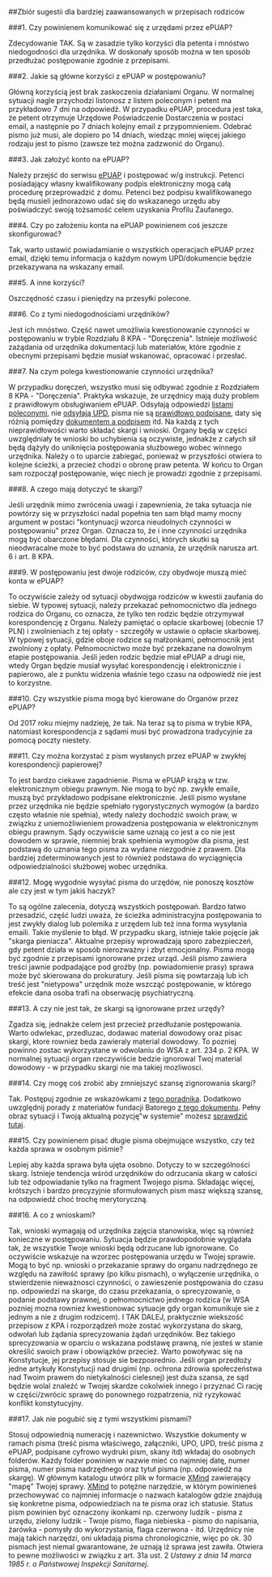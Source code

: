 ##Zbiór sugestii dla bardziej zaawansowanych w przepisach rodziców

###1. Czy powinienem komunikować się z urzędami przez ePUAP?

Zdecydowanie TAK. Są w zasadzie tylko korzyści dla petenta i mnóstwo niedogodności dla urzędnika. W doskonały sposób można w ten sposób przedłużać postępowanie zgodnie z przepisami.

###2. Jakie są główne korzyści z ePUAP w postępowaniu?

Główną korzyścią jest brak zaskoczenia działaniami Organu. W normalnej sytuacji nagle przychodzi listonosz z listem poleconym i petent ma przykładowo 7 dni na odpowiedź. W przypadku ePUAP, procedura jest taka, że petent otrzymuje Urzędowe Poświadczenie Dostarczenia w postaci email, a następnie po 7 dniach kolejny email z przypomnieniem. Odebrać pismo już musi, ale dopiero po 14 dniach, wiedząc mniej więcej jakiego rodzaju jest to pismo (zawsze też można zadzwonić do Organu).

###3. Jak założyć konto na ePUAP?

Należy przejść do serwisu [ePUAP](http://epuap.gov.pl) i postępować w/g instrukcji. Petenci posiadający własny kwalifikowany podpis elektroniczny mogą całą procedurę przeprowadzić z domu. Petenci bez podpisu kwalifikowanego będą musieli jednorazowo udać się do wskazanego urzędu aby poświadczyć swoją tożsamość celem uzyskania Profilu Zaufanego.

###4. Czy po założeniu konta na ePUAP powinienem coś jeszcze skonfigurować?

Tak, warto ustawić powiadamianie o wszystkich operacjach ePUAP przez email, dzięki temu informacja o każdym nowym UPD/dokumencie będzie przekazywana na wskazany email.

###5. A inne korzyści?

Oszczędność czasu i pieniędzy na przesyłki polecone.

###6. Co z tymi niedogodnościami urzędników?

Jest ich mnóstwo. Część nawet umożliwia kwestionowanie czynności w postępowaniu w trybie Rozdziału 8 KPA -  "Doręczenia". Istnieje możliwość zażądania od urzędnika dokumentacji lub materiałów, które zgodnie z obecnymi przepisami będzie musiał wskanować, opracować i przesłać.

###7. Na czym polega kwestionowanie czynności urzędnika?

W przypadku doręczeń, wszystko musi się odbywać zgodnie z Rozdziałem 8 KPA -  "Doręczenia".
Praktyka wskazuje, że urzędnicy mają duży problem z prawidłowym obsługiwaniem ePUAP. Odsyłają odpowiedzi 
[listami poleconymi](https://github.com/szanitani/szczepienia/blob/master/Sciezki%20alternatywne/skarga%20na%20nieprawidlowe%20doreczenie.md),
nie [odsyłają UPD](https://github.com/szanitani/szczepienia/blob/master/Sciezki%20alternatywne/skarga%20na%20pismo%20bez%20upd.md), 
pisma nie są [prawidłowo podpisane](https://github.com/szanitani/szczepienia/blob/master/Sciezki%20alternatywne/skarga%20na%20pismo%20bez%20podpisu.md), 
daty się różnią pomiędzy [dokumentem a podpisem](https://github.com/szanitani/szczepienia/blob/master/Sciezki%20alternatywne/skarga%20na%20pismo%20z%20nieprawidlowym%20podpisem.md) itd.
Na każdą z tych nieprawidłowości warto składać skargi i wnioski. Organy będą w części uwzględniały te wnioski bo uchybienia są oczywiste, jednakże z całych sił będą dążyły do uniknięcia
postępowania służbowego wobec winnego urzędnika. Należy o to uparcie zabiegać, ponieważ w przyszłości otwiera to kolejne ścieżki, a przecież chodzi o obronę praw petenta.
W końcu to Organ sam rozpoczął postępowanie, więc niech je prowadzi zgodnie z przepisami.

###8. A czego mają dotyczyć te skargi?

Jeśli urzędnik mimo zwrócenia uwagi i zapewnienia, że taka sytuacja nie powtórzy się w przyszłości nadal popełnia ten sam błąd mamy mocny argument w postaci "kontynuacji wzorca nieudolnych czynności w postępowaniu" przez Organ. Oznacza to, że i inne czynności urzędnika mogą być obarczone błędami. Dla czynności, których skutki są nieodwracalne może to być podstawa do uznania, że urzędnik narusza art. 6 i art. 8 KPA.

###9. W postępowaniu jest dwoje rodziców, czy obydwoje muszą mieć konta w ePUAP?

To oczywiście zależy od sytuacji obydwojga rodziców w kwestii zaufania do siebie. W typowej sytuacji, należy przekazać pełnomocnictwo dla jednego rodzica do Organu, co oznacza, że tylko ten rodzic będzie otrzymywał korespondencję z Organu. Należy pamiętać o opłacie skarbowej (obecnie 17 PLN) i zwolnieniach z tej opłaty - szczegóły w ustawie o opłacie skarbowej. W typowej sytuacji, gdzie oboje rodzice są małżonkami, pełnomocnik jest zwolniony z opłaty. Pełnomocnictwo może być przekazane na dowolnym etapie postępowania. Jeśli jeden rodzic będzie miał ePUAP a drugi nie, wtedy Organ będzie musiał wysyłać korespondencję i elektronicznie i papierowo, ale z punktu widzenia właśnie tego czasu na odpowiedź nie jest to korzystne.

###10. Czy wszystkie pisma mogą być kierowane do Organów przez ePUAP?

Od 2017 roku miejmy nadzieję, że tak. Na teraz są to pisma w trybie KPA, natomiast korespondencja z sądami musi być prowadzona tradycyjnie za pomocą poczty niestety.

###11. Czy można korzystać z pism wysłanych przez ePUAP w zwykłej korespondencji papierowej?

To jest bardzo ciekawe zagadnienie. Pisma w ePUAP krążą w tzw. elektronicznym obiegu prawnym. Nie mogą to być np. zwykłe emaile, muszą być przykładowo podpisane elektronicznie. Jeśli pismo wysłane przez urzędnika nie będzie spełniało rygorystycznych wymogów (a bardzo często właśnie nie spełnia), wtedy należy dochodzić swoich praw, w związku z uniemożliwieniem prowadzenia postępowania w elektronicznym obiegu prawnym. Sądy oczywiście same uznają co jest a co nie jest dowodem w sprawie, niemniej brak spełnienia wymogów dla pisma, jest podstawą do uznania tego pisma za wydane niezgodnie z prawem. Dla bardziej zdeterminowanych jest to również podstawa do wyciągnięcia odpowiedzialności służbowej wobec urzędnika.

###12. Mogę wygodnie wysyłać pisma do urzędów, nie ponoszę kosztów ale czy jest w tym jakiś haczyk?

To są ogólne zalecenia, dotyczą wszystkich postępowań. Bardzo łatwo przesadzić, część ludzi uważa, że ścieżka administracyjna postępowania to jest zwykły dialog lub polemika z urzędem lub też inna forma wysyłania emaili. Takie myślenie to błąd. W przypadku skarg, istnieje takie pojęcie jak "skarga pieniacza". Aktualne przepisy wprowadzają sporo zabezpieczeń, gdy petent działa w sposób nierozważny i zbyt emocjonalny. Pisma mogą być zgodnie z przepisami ignorowane przez urząd. Jeśli pismo zawiera treści jawnie podpadające pod groźby (np. powiadomienie prasy) sprawa może być skierowana do prokuratury. Jeśli pisma się powtarzają lub ich treść jest "nietypowa" urzędnik może wszcząć postępowanie, w którego efekcie dana osoba trafi na obserwację psychiatryczną.

###13. A czy nie jest tak, że skargi są ignorowane przez urzędy?

Zgadza się, jednakże celem jest przecież przedłużanie postępowania. Warto odwlekac, przedluzac, dodawac material dowodowy oraz pisac skargi, ktore rowniez beda zawieraly material dowodowy. To pozniej powinno zostac wykorzystane w odwolaniu do WSA z art. 234 p. 2 KPA. W normalnej sytuacji organ rzeczywiście bedzie ignorowal Twoj material dowodowy - w przypadku skargi nie ma takiej mozliwosci.

###14. Czy mogę coś zrobić aby zmniejszyć szansę zignorowania skargi?

Tak. Postępuj zgodnie ze wskazówkami z [tego poradnika](http://forumprawne.org/prawo-administracyjne/301849-jak-pisac-skuteczne-pisma-do-urzedu-poradnik.html). Dodatkowo uwzględnij porady z materiałów fundacji Batorego [z tego dokumentu](http://www.batory.org.pl/ftp/korupcja/sciagawka2_skargi_i_wnioski.pdf). Pełny obraz sytuacji i Twoją aktualną pozycję"w systemie" możesz [sprawdzić tutaj](http://www.batory.org.pl/ftp/korupcja/sciagawka4_postepowanie_administracyjne.pdf).

###15. Czy powinienem pisać długie pisma obejmujące wszystko, czy też każda sprawa w osobnym piśmie?

Lepiej aby każda sprawa była ujęta osobno. Dotyczy to w szczególności skarg. Istnieje tendencja wśród urzędników do odrzucania skarg w całości lub też odpowiadanie tylko na fragment Twojego pisma. Składając więcej, krótszych i bardzo precyzyjnie sformułowanych pism masz większą szansę, na odpowiedź choć trochę merytoryczną.

###16. A co z wnioskami?

Tak, wnioski wymagają od urzędnika zajęcia stanowiska, więc są również konieczne w postępowaniu. Sytuacja będzie prawdopodobnie wyglądała tak, że wszystkie Twoje wnioski będą odrzucane lub ignorowane. Co oczywiście wskazuje na wzorzec postępowania urzędu w Twojej sprawie. Mogą to być np. wnioski o przekazanie sprawy do organu nadrzędnego ze względu na zawiłość sprawy (po kilku pismach), o wyłączenie urzędnika, o stwierdzenie nieważnosci czynności, o zawieszenie postępowania do czasu np. odpowiedzi na skarge, do czasu przekazania, o sprecyzowanie, o podanie podstawy prawnej, o pełnomocnictwo jednego rodzica (w WSA pozniej mozna rowniez kwestionowac sytuacje gdy organ komunikuje sie z jednym a nie z drugim rodzicem). I TAK DALEJ, praktycznie wiekszość przepisow z KPA i rozporządzeń może zostać wykorzystana do skarg, odwołań lub żądania sprecyzowania żądań urzędników. Bez takiego sprecyzowania w oparciu o wskazana podstawę prawną, nie jesteś w stanie określić swoich praw i obowiązków przecież. Warto powoływac się na Konstytucje, jej przepisy stosuje sie bezposrednio. Jeśli organ przedłoży jedne artykuły Konstytucji nad drugimi (np. ochrona zdrowia społeczeństwa nad Twoim prawem do nietykalności cielesnej) jest duża szansa, ze sąd będzie wolal znaleźć w Twojej skardze cokolwiek innego i przyznać Ci rację w części/zwrócic sprawę do ponownego rozpatrzenia, niż ryzykować konflikt konstytucyjny.

###17. Jak nie pogubić się z tymi wszystkimi pismami?

Stosuj odpowiednią numerację i nazewnictwo. Wszystkie dokumenty w ramach pisma (treść pisma właściwego, załączniki, UPO, UPD, treść pisma z ePUAP, podpisane cyfrowo wydruki pism, skany itd) wkładaj do osobnych folderów. Każdy folder powinien w nazwie mieć co najmniej datę, numer pisma, numer pisma nadrzędnego oraz tytuł pisma (np. odpowiedź na skargę). W głównym katalogu utwórz plik w formacie [XMind](http://www.xmind.net/) zawierający "mapę" Twojej sprawy. [XMind](http://www.xmind.net/) to potężne narzędzie, w którym powinieneś przechowywać co najmniej informacje o nazwach katalogów gdzie znajdują się konkretne pisma, odpowiedziach na te pisma oraz ich statusie. Status pism powinien być oznaczony ikonkami np. czerwony ludzik - pisma z urzędu, zielony ludzik - Twoje pismo, flaga niebieska - pismo do napisania, żarówka - pomysły do wykorzystania, flaga czerwona - itd. Urzędnicy nie mają takich narzędzi, oni układają pisma chronologicznie, więc po ok. 30 pismach jest niemal gwarantowane, że uznają iż sprawa jest zawiła. Otwiera to pewne możliwości w związku z  art. 31a ust. 2 *Ustawy z dnia 14 marca 1985 r. o Państwowej Inspekcji Sanitarnej*.
